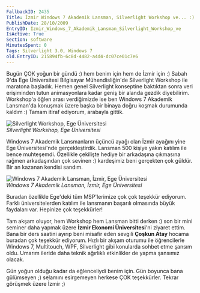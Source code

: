 ```yaml
---
FallbackID: 2435
Title: İzmir Windows 7 Akademik Lansman, Silverlight Workshop ve... :)
PublishDate: 28/10/2009
EntryID: Izmir_Windows_7_Akademik_Lansman_Silverlight_Workshop_ve
IsActive: True
Section: software
MinutesSpent: 0
Tags: Silverlight 3.0, Windows 7
old.EntryID: 215894fb-6c8d-4482-a4d4-dc07ce01c7e6
---
```

Bugün ÇOK yoğun bir gündü :) hem benim için hem de İzmir için :) Sabah
9'da Ege Üniversitesi Bilgisayar Mühendisliğin'de Silverlight Workshop
ile maratona başladık. Hemen genel Silverlight konseptine baktıktan
sonra veri erişiminden tutun animasyonlara kadar geniş bir alanda gezdik
diyebilirim. Workshop'a öğlen arası verdiğimizde ise ben Windows 7
Akademik Lansman'da konuşmak üzere başka bir binaya doğru koşmak
durumunda kaldım :) Tamam itiraf ediyorum, arabayla gittik.

![Silverlight Workshop, Ege
Üniversitesi](media/Izmir_Windows_7_Akademik_Lansman_Silverlight_Workshop_ve/27102009_2.jpg)\
*Silverlight Workshop, Ege Üniversitesi*

Windows 7 Akademik Lansmanların üçüncü ayağı olan İzmir ayağını yine Ege
Üniversitesi'nde gerçekleştirdik. Lansman 500 kişiye yakın katılım ile
bence muhteşemdi. Özellikle çekilişte hediye bir arkadaşına çıkmasına
rağmen arkadaşından çok sevinen :) kardeşimiz beni gerçekten çok güldür.
Bir an kazanan kendisi sandım.

![Windows 7 Akademik Lansman, İzmir, Ege
Üniversitesi](media/Izmir_Windows_7_Akademik_Lansman_Silverlight_Workshop_ve/27102009_1.jpg)\
*Windows 7 Akademik Lansman, İzmir, Ege Üniversitesi*

Buradan özellikle Ege'deki tüm MSP'lerimize çok çok teşekkür ediyorum.
Farklı üniversitelerden katılım ile lansmanın başarılı olmasında büyük
faydaları var. Hepinize çok teşekkürler!

Tam akşam oluyor, hem Workshop hem Lansman bitti derken :) son bir mini
seminer daha yapmak üzere **İzmir Ekonomi Üniversitesi**'ni ziyaret
ettim. Bana bir ders saatini ayırıp beni misafir eden sevgili **Çoşkun
Atay** hocama buradan çok teşekkür ediyorum. Hızlı bir akşam oturumu ile
öğrencilerle Windows 7, Multitouch, WPF, Silverlight gibi konularda
sohbet etme şansım oldu. Umarım ileride daha teknik ağırlıklı
etkinlikler de yapma şansımız olacak.

Gün yoğun olduğu kadar da eğlenceliydi benim için. Gün boyunca bana
gülümseyen ;) selamını esirgemeyen herkese ÇOK teşekkürler. Tekrar
görüşmek üzere İzmir ;)


